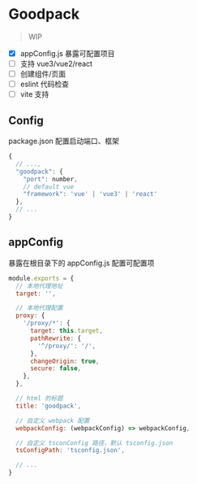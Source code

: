# Goodpack

> WIP

- [x] appConfig.js 暴露可配置项目 
- [ ] 支持 vue3/vue2/react
- [ ] 创建组件/页面
- [ ] eslint 代码检查
- [ ] vite 支持

## Config

package.json 配置启动端口、框架

```js
{
  // ...,
  "goodpack": {
    "port": number,
    // default vue
    "framework": 'vue' | 'vue3' | 'react'
  },
  // ...
}
```

## appConfig

暴露在根目录下的 appConfig.js 配置可配置项

```js
module.exports = {
  // 本地代理地址
  target: '',

  // 本地代理配置
  proxy: {
    '/proxy/*': {
      target: this.target,
      pathRewrite: {
        '^/proxy/': '/',
      },
      changeOrigin: true,
      secure: false,
    },
  },

  // html 的标题
  title: 'goodpack',

  // 自定义 webpack 配置
  webpackConfig: (webpackConfig) => webpackConfig,

  // 自定义 tsconConfig 路径，默认 tsconfig.json
  tsConfigPath: 'tsconfig.json',

  // ...
}
